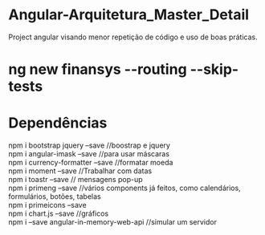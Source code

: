# Angular-Arquitetura_Master_Detail
 Project angular visando menor repetição de código e uso de boas práticas.<br>
 
 # ng new finansys --routing --skip-tests
 
 # Dependências
 npm i bootstrap jquery –save //boostrap e jquery
 <br>
npm i angular-imask –save //para usar máscaras
<br>
npm i currency-formatter –save //formatar moeda
<br>
npm i moment –save //Trabalhar com datas
<br>
npm i toastr –save // mensagens pop-up
<br>
npm i primeng –save //vários components já feitos, como calendários, formulários, botões, tabelas
<br>
npm i primeicons –save
<br>
npm i chart.js –save //gráficos
<br>
npm i –save angular-in-memory-web-api //simular um servidor
<br>

